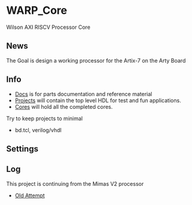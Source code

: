 # WARP_Core
Wilson AXI RISCV Processor Core


## News

The Goal is design a working processor for the Artix-7 on the Arty Board

## Info

- [Docs](https://github.com/AEW2015/WARP_Core/tree/master/Docs) is for parts documentation and reference material
- [Projects](https://github.com/AEW2015/WARP_Core/tree/master/Projects) will contain the top level HDL for test and fun applications.
- [Cores](https://github.com/AEW2015/WARP_Core/tree/master/Cores) will hold all the completed cores. 

Try to keep projects to minimal
- bd.tcl, verilog/vhdl

## Settings 


## Log

This project is continuing from the Mimas V2 processor
- [Old Attempt](https://github.com/AEW2015/Mimas_V2)
